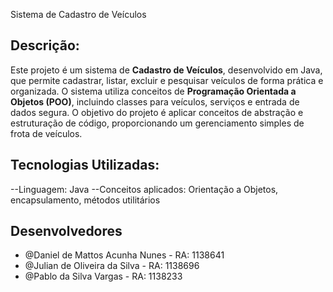 Sistema de Cadastro de Veículos

## Descrição:
Este projeto é um sistema de **Cadastro de Veículos**, desenvolvido em Java, que permite cadastrar, listar, excluir e pesquisar veículos de forma prática e organizada. O sistema utiliza conceitos de **Programação Orientada a Objetos (POO)**, incluindo classes para veículos, serviços e entrada de dados segura.
O objetivo do projeto é aplicar conceitos de abstração e estruturação de código, proporcionando um gerenciamento simples de frota de veículos.

## Tecnologias Utilizadas:
--Linguagem: Java
--Conceitos aplicados: Orientação a Objetos, encapsulamento, métodos utilitários

## Desenvolvedores
- @Daniel de Mattos Acunha Nunes - RA: 1138641  
- @Julian de Oliveira da Silva - RA: 1138696  
- @Pablo da Silva Vargas - RA: 1138233  
